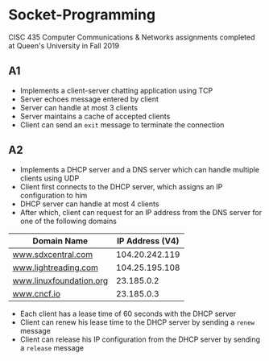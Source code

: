 # Socket-Programming

CISC 435 Computer Communications &amp; Networks assignments completed at Queen's University in Fall 2019

## A1
- Implements a client-server chatting application using TCP
- Server echoes message entered by client
- Server can handle at most 3 clients
- Server maintains a cache of accepted clients
- Client can send an `exit` message to terminate the connection

## A2
- Implements a DHCP server and a DNS server which can handle multiple clients using UDP
- Client first connects to the DHCP server, which assigns an IP configuration to him
- DHCP server can handle at most 4 clients
- After which, client can request for an IP address from the DNS server for one of the following domains

| Domain Name | IP Address (V4) |
| ----------- | --------------- |
| www.sdxcentral.com | 104.20.242.119 |
| www.lightreading.com | 104.25.195.108 |
| www.linuxfoundation.org | 23.185.0.2 |
| www.cncf.io | 23.185.0.3 |

- Each client has a lease time of 60 seconds with the DHCP server
- Client can renew his lease time to the DHCP server by sending a `renew` message
- Client can release his IP configuration from the DHCP server by sending a `release` message
